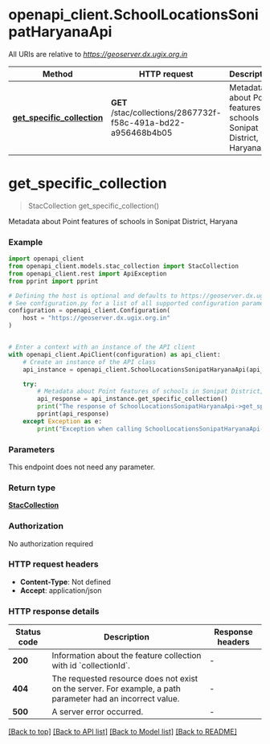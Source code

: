 # openapi_client.SchoolLocationsSonipatHaryanaApi

All URIs are relative to *https://geoserver.dx.ugix.org.in*

Method | HTTP request | Description
------------- | ------------- | -------------
[**get_specific_collection**](SchoolLocationsSonipatHaryanaApi.md#get_specific_collection) | **GET** /stac/collections/2867732f-f58c-491a-bd22-a956468b4b05 | Metadata about Point features of schools in Sonipat District, Haryana


# **get_specific_collection**
> StacCollection get_specific_collection()

Metadata about Point features of schools in Sonipat District, Haryana

### Example


```python
import openapi_client
from openapi_client.models.stac_collection import StacCollection
from openapi_client.rest import ApiException
from pprint import pprint

# Defining the host is optional and defaults to https://geoserver.dx.ugix.org.in
# See configuration.py for a list of all supported configuration parameters.
configuration = openapi_client.Configuration(
    host = "https://geoserver.dx.ugix.org.in"
)


# Enter a context with an instance of the API client
with openapi_client.ApiClient(configuration) as api_client:
    # Create an instance of the API class
    api_instance = openapi_client.SchoolLocationsSonipatHaryanaApi(api_client)

    try:
        # Metadata about Point features of schools in Sonipat District, Haryana
        api_response = api_instance.get_specific_collection()
        print("The response of SchoolLocationsSonipatHaryanaApi->get_specific_collection:\n")
        pprint(api_response)
    except Exception as e:
        print("Exception when calling SchoolLocationsSonipatHaryanaApi->get_specific_collection: %s\n" % e)
```



### Parameters

This endpoint does not need any parameter.

### Return type

[**StacCollection**](StacCollection.md)

### Authorization

No authorization required

### HTTP request headers

 - **Content-Type**: Not defined
 - **Accept**: application/json

### HTTP response details

| Status code | Description | Response headers |
|-------------|-------------|------------------|
**200** | Information about the feature collection with id &#x60;collectionId&#x60;. |  -  |
**404** | The requested resource does not exist on the server. For example, a path parameter had an incorrect value. |  -  |
**500** | A server error occurred. |  -  |

[[Back to top]](#) [[Back to API list]](../README.md#documentation-for-api-endpoints) [[Back to Model list]](../README.md#documentation-for-models) [[Back to README]](../README.md)

